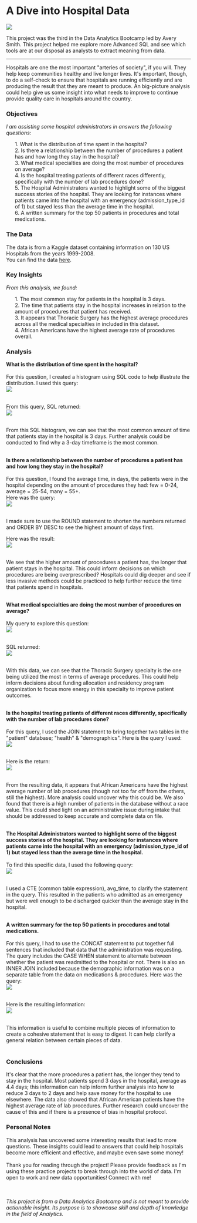 # A Dive into Hospital Data

<img src="images/qSQLprojectpic.png?raw=true">

This project was the third in the Data Analytics Bootcamp led by Avery Smith. This project helped me explore more Advanced SQL and see which tools are at our disposal as analysts to extract meaning from data.<br>

---

Hospitals are one the most important "arteries of society", if you will. They help keep communities healthy and live longer lives. It's important, though, to do a self-check to ensure that hospitals are running efficiently and are producing the result that they are meant to produce. An big-picture analysis could help give us some insight into what needs to improve to continue provide quality care in hospitals around the country.<br>

### Objectives
*I am assisting some hospital administrators in answers the following questions:*
<ol>
  1. What is the distribution of time spent in the hospital?<br>
  2. Is there a relationship between the number of procedures a patient has and how long they stay in the hospital?<br>
  3. What medical specialties are doing the most number of procedures on average?<br>
  4. Is the hospital treating patients of different races differently, specifically with the number of lab procedures done?<br>
  5. The Hospital Administrators wanted to highlight some of the biggest success stories of the hospital. They are looking for instances where patients came into the hospital with an emergency (admission_type_id of 1) but stayed less than the average time in the hospital.<br>
  6. A written summary for the top 50 patients in procedures and total medications.
</ol>

### The Data
The data is from a Kaggle dataset containing information on 130 US Hospitals from the years 1999-2008.<br>
You can find the data [here](https://www.kaggle.com/code/iabhishekofficial/prediction-on-hospital-readmission/data?select=diabetic_data.csv).

### Key Insights
*From this analysis, we found:*
<ol>
  1. The most common stay for patients in the hospital is 3 days.<br>
  2. The time that patients stay in the hospital increases in relation to the amount of procedures that patient has received.<br>
  3. It appears that Thoracic Surgery has the highest average procedures across all the medical specialties in included in this dataset.<br>
  4. African Americans have the highest average rate of procedures overall.
</ol>

### Analysis
**What is the distribution of time spent in the hospital?**<br><br>
For this question, I created a histogram using SQL code to help illustrate the distribution. I used this query:<br>
<img src="images/q1 histogram result.png?raw=true"><br><br>

From this query, SQL returned:<br>
<img src="images/q1 sql code histogram.png?raw=true"><br><br>

From this SQL histogram, we can see that the most common amount of time that patients stay in the hospital is 3 days. Further analysis could be conducted to find why a 3-day timeframe is the most common.<br><br>


**Is there a relationship between the number of procedures a patient has and how long they stay in the hospital?**<br><br>
For this question, I found the average time, in days, the patients were in the hospital depending on the amount of procedures they had: few = 0-24, average = 25-54, many = 55+.<br>
Here was the query:<br>
<img src="images/q2 avg amount query.png?raw=true"><br><br>

I made sure to use the ROUND statement to shorten the numbers returned and ORDER BY DESC to see the highest amount of days first.<br>

Here was the result:<br>
<img src="images/q2 avg amoount result.png?raw=true"><br><br>

We see that the higher amount of procedures a patient has, the longer that patient stays in the hospital. This could inform decisions on which procedures are being overprescribed? Hospitals could dig deeper and see if less invasive methods could be practiced to help further reduce the time that patients spend in hospitals.<br><br>


**What medical specialties are doing the most number of procedures on average?**<br><br>
My query to explore this question:<br>
<img src="images/q3 med spec result.png?raw=true"><br><br>

SQL returned:<br>
<img src="images/q3 med spec query.png?raw=true"><br><br>

With this data, we can see that the Thoracic Surgery specialty is the one being utilized the most in terms of average procedures. This could help inform decisions about funding allocation and residency program organization to focus more energy in this specialty to improve patient outcomes.<br><br>


**Is the hospital treating patients of different races differently, specifically with the number of lab procedures done?**<br><br>
For this query, I used the JOIN statement to bring together two tables in the "patient" database; "health" & "demographics". Here is the query I used:<br>
<img src="images/q4 query.png?raw=true"><br><br>

Here is the return:<br>
<img src="images/q4 result.png?raw=true"><br><br>

From the resulting data, it appears that African Americans have the highest average number of lab procedures (though not too far off from the others, still the highest). More analysis could uncover why this could be. We also found that there is a high number of patients in the database without a race value. This could shed light on an administrative issue during intake that should be addressed to keep accurate and complete data on file.<br><br>


**The Hospital Administrators wanted to highlight some of the biggest success stories of the hospital. They are looking for instances where patients came into the hospital with an emergency (admission_type_id of 1) but stayed less than the average time in the hospital.**<br><br>
To find this specific data, I used the following query:<br>
<img src="images/q5 query.png?raw=true"><br><br>

I used a CTE (common table expression), avg_time, to clarify the statement in the query. This resulted in the patients who admitted as an emergency but were well enough to be discharged quicker than the average stay in the hospital.<br><br>


**A written summary for the top 50 patients in procedures and total medications.**<br><br>
For this query, I had to use the CONCAT statement to put together full sentences that included that data that the administration was requesting. The query includes the CASE WHEN statement to alternate between whether the patient was readmitted to the hospital or not. There is also an INNER JOIN included because the demographic information was on a separate table from the data on medications & procedures. Here was the query:<br>
<img src="images/q6 query.png?raw=true"><br><br>

Here is the resulting information:<br>
<img src="images/q6 result.png?raw=true"><br><br>

This information is useful to combine multiple pieces of information to create a cohesive statement that is easy to digest. It can help clarify a general relation between certain pieces of data.<br><br>


### Conclusions
It's clear that the more procedures a patient has, the longer they tend to stay in the hospital. Most patients spend 3 days in the hospital, average as 4.4 days; this information can help inform further analysis into how to reduce 3 days to 2 days and help save money for the hospital to use elsewhere. The data also showed that African American patients have the highest average rate of lab procedures. Further research could uncover the cause of this and if there is a presence of bias in hospital protocol.

### Personal Notes
This analysis has uncovered some interesting results that lead to more questions. These insights could lead to answers that could help hospitals become more efficient and effective, and maybe even save some money!<br><br>
Thank you for reading through the project! Please provide feedback as I'm using these practice projects to break through into the world of data. I'm open to work and new data opportunities! Connect with me!<br><br><br>

*This project is from a Data Analytics Bootcamp and is not meant to provide actionable insight. Its purpose is to showcase skill and depth of knowledge in the field of Analytics.*

